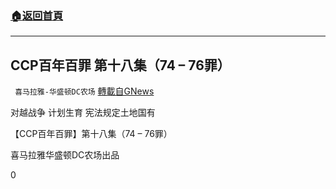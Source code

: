 ###  [:house:返回首頁](https://github.com/ourhimalayas/txt)
---


## CCP百年百罪 第十八集（74 – 76罪）
` 喜马拉雅-华盛顿DC农场` [轉載自GNews](https://gnews.org/zh-hans/1542539/)

对越战争
计划生育
宪法规定土地国有

【CCP百年百罪】第十八集（74 – 76罪）

喜马拉雅华盛顿DC农场出品





0
